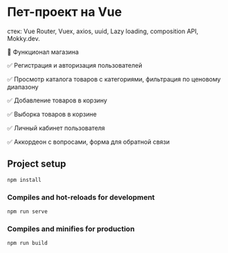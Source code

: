 # Пет-проект на Vue
стек: Vue Router, Vuex, axios, uuid, Lazy loading, composition API, Mokky.dev.

🛒 Функционал магазина

✅ Регистрация и авторизация пользователей

✅ Просмотр каталога товаров с категориями, фильтрация по ценовому диапазону

✅ Добавление товаров в корзину

✅ Выборка товаров в корзине

✅ Личный кабинет пользователя

✅ Аккордеон с вопросами, форма для обратной связи

## Project setup
```
npm install
```

### Compiles and hot-reloads for development
```
npm run serve
```

### Compiles and minifies for production
```
npm run build
```
